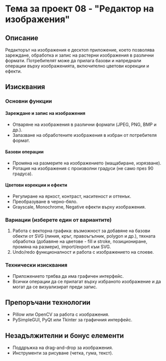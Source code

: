 # Тема за проект 08 - "Редактор на изображения"

## Описание

Редакторът на изображения е десктоп приложение, което позволява зареждане, обработка и запис на растерни изображения в различни формати. Потребителят може да прилага базови и напреднали операции върху изображенията, включително цветови корекции и ефекти.

## Изисквания

### Основни функции

#### Зареждане и запис на изображения

- Отваряне на изображения в различни формати (JPEG, PNG, BMP и др.).
- Запазване на обработените изображения в избран от потребителя формат.

#### Базови операции

- Промяна на размерите на изображението (мащабиране, изрязване).
- Ротация на изображения с произволни градуси (не само през 90 градуса).

#### Цветови корекции и ефекти

- Регулиране на яркост, контраст, наситеност и оттенък.
- Преобразуване в черно-бяло.
- Grayscale, Monochrome, Negative ефекти върху изображения.

### Вариации (изберете един от вариантите)

1. Работа с векторна графика: възможност за добавяне на базови обекти от SVG (линия, кръг, правоъгълник, polygon и др.), тяхната обработка (добавяне на цветове - fill и stroke, позициониране, промяна на размери), import/export към SVG.
2. Undo/redo функционалност и работа с изображението на слоеве.

### Технически изисквания

- Приложението трябва да има графичен интерфейс.
- Всички операции да се прилагат върху избраното изображение и да могат да се визуализират преди запис.

## Препоръчани технологии

- Pillow или OpenCV за работа с изображения.
- PySimpleGUI, PyQt или Tkinter за графичния интерфейс.

## Незадължителни и бонус елементи

- Поддръжка на drag-and-drop за изображения.
- Инструменти за рисуване (четка, гума, текст).

